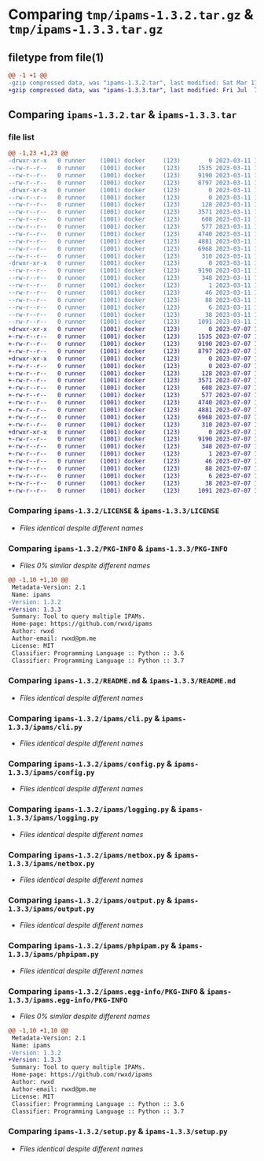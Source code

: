 # Comparing `tmp/ipams-1.3.2.tar.gz` & `tmp/ipams-1.3.3.tar.gz`

## filetype from file(1)

```diff
@@ -1 +1 @@
-gzip compressed data, was "ipams-1.3.2.tar", last modified: Sat Mar 11 12:53:14 2023, max compression
+gzip compressed data, was "ipams-1.3.3.tar", last modified: Fri Jul  7 10:26:16 2023, max compression
```

## Comparing `ipams-1.3.2.tar` & `ipams-1.3.3.tar`

### file list

```diff
@@ -1,23 +1,23 @@
-drwxr-xr-x   0 runner    (1001) docker     (123)        0 2023-03-11 12:53:14.672822 ipams-1.3.2/
--rw-r--r--   0 runner    (1001) docker     (123)     1535 2023-03-11 12:53:09.000000 ipams-1.3.2/LICENSE
--rw-r--r--   0 runner    (1001) docker     (123)     9190 2023-03-11 12:53:14.672822 ipams-1.3.2/PKG-INFO
--rw-r--r--   0 runner    (1001) docker     (123)     8797 2023-03-11 12:53:09.000000 ipams-1.3.2/README.md
-drwxr-xr-x   0 runner    (1001) docker     (123)        0 2023-03-11 12:53:14.668822 ipams-1.3.2/ipams/
--rw-r--r--   0 runner    (1001) docker     (123)        0 2023-03-11 12:53:09.000000 ipams-1.3.2/ipams/__init__.py
--rw-r--r--   0 runner    (1001) docker     (123)      128 2023-03-11 12:53:09.000000 ipams-1.3.2/ipams/__main__.py
--rw-r--r--   0 runner    (1001) docker     (123)     3571 2023-03-11 12:53:09.000000 ipams-1.3.2/ipams/cli.py
--rw-r--r--   0 runner    (1001) docker     (123)      608 2023-03-11 12:53:09.000000 ipams-1.3.2/ipams/config.py
--rw-r--r--   0 runner    (1001) docker     (123)      577 2023-03-11 12:53:09.000000 ipams-1.3.2/ipams/logging.py
--rw-r--r--   0 runner    (1001) docker     (123)     4740 2023-03-11 12:53:09.000000 ipams-1.3.2/ipams/netbox.py
--rw-r--r--   0 runner    (1001) docker     (123)     4881 2023-03-11 12:53:09.000000 ipams-1.3.2/ipams/output.py
--rw-r--r--   0 runner    (1001) docker     (123)     6968 2023-03-11 12:53:09.000000 ipams-1.3.2/ipams/phpipam.py
--rw-r--r--   0 runner    (1001) docker     (123)      310 2023-03-11 12:53:09.000000 ipams-1.3.2/ipams/query.py
-drwxr-xr-x   0 runner    (1001) docker     (123)        0 2023-03-11 12:53:14.672822 ipams-1.3.2/ipams.egg-info/
--rw-r--r--   0 runner    (1001) docker     (123)     9190 2023-03-11 12:53:14.000000 ipams-1.3.2/ipams.egg-info/PKG-INFO
--rw-r--r--   0 runner    (1001) docker     (123)      348 2023-03-11 12:53:14.000000 ipams-1.3.2/ipams.egg-info/SOURCES.txt
--rw-r--r--   0 runner    (1001) docker     (123)        1 2023-03-11 12:53:14.000000 ipams-1.3.2/ipams.egg-info/dependency_links.txt
--rw-r--r--   0 runner    (1001) docker     (123)       46 2023-03-11 12:53:14.000000 ipams-1.3.2/ipams.egg-info/entry_points.txt
--rw-r--r--   0 runner    (1001) docker     (123)       88 2023-03-11 12:53:14.000000 ipams-1.3.2/ipams.egg-info/requires.txt
--rw-r--r--   0 runner    (1001) docker     (123)        6 2023-03-11 12:53:14.000000 ipams-1.3.2/ipams.egg-info/top_level.txt
--rw-r--r--   0 runner    (1001) docker     (123)       38 2023-03-11 12:53:14.672822 ipams-1.3.2/setup.cfg
--rw-r--r--   0 runner    (1001) docker     (123)     1091 2023-03-11 12:53:09.000000 ipams-1.3.2/setup.py
+drwxr-xr-x   0 runner    (1001) docker     (123)        0 2023-07-07 10:26:16.191565 ipams-1.3.3/
+-rw-r--r--   0 runner    (1001) docker     (123)     1535 2023-07-07 10:26:11.000000 ipams-1.3.3/LICENSE
+-rw-r--r--   0 runner    (1001) docker     (123)     9190 2023-07-07 10:26:16.191565 ipams-1.3.3/PKG-INFO
+-rw-r--r--   0 runner    (1001) docker     (123)     8797 2023-07-07 10:26:11.000000 ipams-1.3.3/README.md
+drwxr-xr-x   0 runner    (1001) docker     (123)        0 2023-07-07 10:26:16.191565 ipams-1.3.3/ipams/
+-rw-r--r--   0 runner    (1001) docker     (123)        0 2023-07-07 10:26:11.000000 ipams-1.3.3/ipams/__init__.py
+-rw-r--r--   0 runner    (1001) docker     (123)      128 2023-07-07 10:26:11.000000 ipams-1.3.3/ipams/__main__.py
+-rw-r--r--   0 runner    (1001) docker     (123)     3571 2023-07-07 10:26:11.000000 ipams-1.3.3/ipams/cli.py
+-rw-r--r--   0 runner    (1001) docker     (123)      608 2023-07-07 10:26:11.000000 ipams-1.3.3/ipams/config.py
+-rw-r--r--   0 runner    (1001) docker     (123)      577 2023-07-07 10:26:11.000000 ipams-1.3.3/ipams/logging.py
+-rw-r--r--   0 runner    (1001) docker     (123)     4740 2023-07-07 10:26:11.000000 ipams-1.3.3/ipams/netbox.py
+-rw-r--r--   0 runner    (1001) docker     (123)     4881 2023-07-07 10:26:11.000000 ipams-1.3.3/ipams/output.py
+-rw-r--r--   0 runner    (1001) docker     (123)     6968 2023-07-07 10:26:11.000000 ipams-1.3.3/ipams/phpipam.py
+-rw-r--r--   0 runner    (1001) docker     (123)      310 2023-07-07 10:26:11.000000 ipams-1.3.3/ipams/query.py
+drwxr-xr-x   0 runner    (1001) docker     (123)        0 2023-07-07 10:26:16.191565 ipams-1.3.3/ipams.egg-info/
+-rw-r--r--   0 runner    (1001) docker     (123)     9190 2023-07-07 10:26:16.000000 ipams-1.3.3/ipams.egg-info/PKG-INFO
+-rw-r--r--   0 runner    (1001) docker     (123)      348 2023-07-07 10:26:16.000000 ipams-1.3.3/ipams.egg-info/SOURCES.txt
+-rw-r--r--   0 runner    (1001) docker     (123)        1 2023-07-07 10:26:16.000000 ipams-1.3.3/ipams.egg-info/dependency_links.txt
+-rw-r--r--   0 runner    (1001) docker     (123)       46 2023-07-07 10:26:16.000000 ipams-1.3.3/ipams.egg-info/entry_points.txt
+-rw-r--r--   0 runner    (1001) docker     (123)       88 2023-07-07 10:26:16.000000 ipams-1.3.3/ipams.egg-info/requires.txt
+-rw-r--r--   0 runner    (1001) docker     (123)        6 2023-07-07 10:26:16.000000 ipams-1.3.3/ipams.egg-info/top_level.txt
+-rw-r--r--   0 runner    (1001) docker     (123)       38 2023-07-07 10:26:16.191565 ipams-1.3.3/setup.cfg
+-rw-r--r--   0 runner    (1001) docker     (123)     1091 2023-07-07 10:26:11.000000 ipams-1.3.3/setup.py
```

### Comparing `ipams-1.3.2/LICENSE` & `ipams-1.3.3/LICENSE`

 * *Files identical despite different names*

### Comparing `ipams-1.3.2/PKG-INFO` & `ipams-1.3.3/PKG-INFO`

 * *Files 0% similar despite different names*

```diff
@@ -1,10 +1,10 @@
 Metadata-Version: 2.1
 Name: ipams
-Version: 1.3.2
+Version: 1.3.3
 Summary: Tool to query multiple IPAMs.
 Home-page: https://github.com/rwxd/ipams
 Author: rwxd
 Author-email: rwxd@pm.me
 License: MIT
 Classifier: Programming Language :: Python :: 3.6
 Classifier: Programming Language :: Python :: 3.7
```

### Comparing `ipams-1.3.2/README.md` & `ipams-1.3.3/README.md`

 * *Files identical despite different names*

### Comparing `ipams-1.3.2/ipams/cli.py` & `ipams-1.3.3/ipams/cli.py`

 * *Files identical despite different names*

### Comparing `ipams-1.3.2/ipams/config.py` & `ipams-1.3.3/ipams/config.py`

 * *Files identical despite different names*

### Comparing `ipams-1.3.2/ipams/logging.py` & `ipams-1.3.3/ipams/logging.py`

 * *Files identical despite different names*

### Comparing `ipams-1.3.2/ipams/netbox.py` & `ipams-1.3.3/ipams/netbox.py`

 * *Files identical despite different names*

### Comparing `ipams-1.3.2/ipams/output.py` & `ipams-1.3.3/ipams/output.py`

 * *Files identical despite different names*

### Comparing `ipams-1.3.2/ipams/phpipam.py` & `ipams-1.3.3/ipams/phpipam.py`

 * *Files identical despite different names*

### Comparing `ipams-1.3.2/ipams.egg-info/PKG-INFO` & `ipams-1.3.3/ipams.egg-info/PKG-INFO`

 * *Files 0% similar despite different names*

```diff
@@ -1,10 +1,10 @@
 Metadata-Version: 2.1
 Name: ipams
-Version: 1.3.2
+Version: 1.3.3
 Summary: Tool to query multiple IPAMs.
 Home-page: https://github.com/rwxd/ipams
 Author: rwxd
 Author-email: rwxd@pm.me
 License: MIT
 Classifier: Programming Language :: Python :: 3.6
 Classifier: Programming Language :: Python :: 3.7
```

### Comparing `ipams-1.3.2/setup.py` & `ipams-1.3.3/setup.py`

 * *Files identical despite different names*

